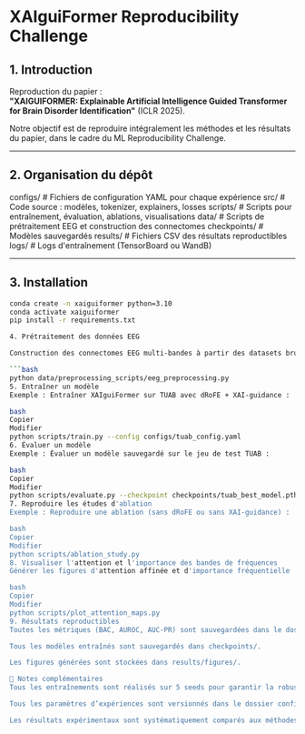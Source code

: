 # XAIguiFormer Reproducibility Challenge

## 1. Introduction

Reproduction du papier :  
**"XAIGUIFORMER: Explainable Artificial Intelligence Guided Transformer for Brain Disorder Identification"** (ICLR 2025).

Notre objectif est de reproduire intégralement les méthodes et les résultats du papier, dans le cadre du ML Reproducibility Challenge.

---

## 2. Organisation du dépôt

configs/ # Fichiers de configuration YAML pour chaque expérience
src/ # Code source : modèles, tokenizer, explainers, losses
scripts/ # Scripts pour entraînement, évaluation, ablations, visualisations
data/ # Scripts de prétraitement EEG et construction des connectomes
checkpoints/ # Modèles sauvegardés
results/ # Fichiers CSV des résultats reproductibles
logs/ # Logs d'entraînement (TensorBoard ou WandB)

---

## 3. Installation

```bash
conda create -n xaiguiformer python=3.10
conda activate xaiguiformer
pip install -r requirements.txt

4. Prétraitement des données EEG

Construction des connectomes EEG multi-bandes à partir des datasets bruts **TUAB** et **TDBRAIN** :

```bash
python data/preprocessing_scripts/eeg_preprocessing.py
5. Entraîner un modèle
Exemple : Entraîner XAIguiFormer sur TUAB avec dRoFE + XAI-guidance :

bash
Copier
Modifier
python scripts/train.py --config configs/tuab_config.yaml
6. Évaluer un modèle
Exemple : Évaluer un modèle sauvegardé sur le jeu de test TUAB :

bash
Copier
Modifier
python scripts/evaluate.py --checkpoint checkpoints/tuab_best_model.pth
7. Reproduire les études d'ablation
Exemple : Reproduire une ablation (sans dRoFE ou sans XAI-guidance) :

bash
Copier
Modifier
python scripts/ablation_study.py
8. Visualiser l'attention et l'importance des bandes de fréquences
Générer les figures d'attention affinée et d'importance fréquentielle :

bash
Copier
Modifier
python scripts/plot_attention_maps.py
9. Résultats reproductibles
Toutes les métriques (BAC, AUROC, AUC-PR) sont sauvegardées dans le dossier results/.

Tous les modèles entraînés sont sauvegardés dans checkpoints/.

Les figures générées sont stockées dans results/figures/.

📌 Notes complémentaires
Tous les entraînements sont réalisés sur 5 seeds pour garantir la robustesse des résultats et permettre de calculer moyenne ± écart-type.

Tous les paramètres d’expériences sont versionnés dans le dossier configs/.

Les résultats expérimentaux sont systématiquement comparés aux méthodes de référence (baselines) mentionnées dans l'article original.